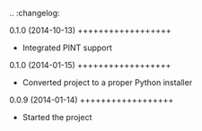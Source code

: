 .. :changelog:

0.1.0 (2014-10-13)
++++++++++++++++++

- Integrated PINT support


0.1.0 (2014-01-15)
++++++++++++++++++

- Converted project to a proper Python installer


0.0.9 (2014-01-14)
++++++++++++++++++

- Started the project


